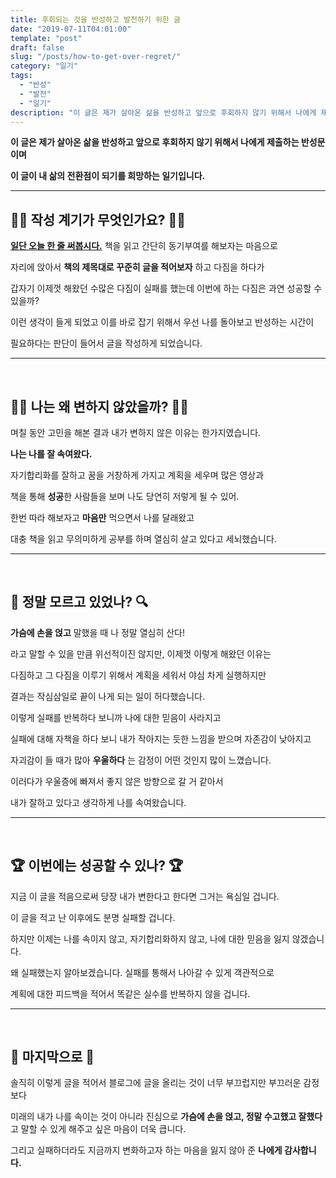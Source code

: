 ```yaml
---
title: 후회되는 것을 반성하고 발전하기 위한 글
date: "2019-07-11T04:01:00"
template: "post"
draft: false
slug: "/posts/how-to-get-over-regret/"
category: "일기"
tags:
  - "반성"
  - "발전"
  - "일기"
description: "이 글은 제가 살아온 삶을 반성하고 앞으로 후회하지 않기 위해서 나에게 제출하는 반성문이며 이 글이 내 삶의 전환점이 되기를 희망하는 일기입니다."
---
```


**이 글은 제가 살아온 삶을 반성하고 앞으로 후회하지 않기 위해서 나에게 제출하는 반성문이며**
    
**이 글이 내 삶의 전환점이 되기를 희망하는 일기입니다.**

___

## ✍🏻 작성 계기가 무엇인가요? ✍🏻 

**[일단 오늘 한 줄 써봅시다.](https://book.naver.com/bookdb/book_detail.nhn?bid=14483729)** 책을 읽고 간단히 동기부여를 해보자는 마음으로

자리에 앉아서 **책의 제목대로 꾸준히 글을 적어보자** 하고 다짐을 하다가

갑자기 이제껏 해왔던 수많은 다짐이 실패를 했는데 이번에 하는 다짐은 과연 성공할 수 있을까?

이런 생각이 들게 되었고 이를 바로 잡기 위해서 우선 나를 돌아보고 반성하는 시간이

필요하다는 판단이 들어서 글을 작성하게 되었습니다.

___

<br>

## ‍‍🤷🏽‍ 나는 왜 변하지 않았을까? 🤷🏽‍

며칠 동안 고민을 해본 결과 내가 변하지 않은 이유는 한가지였습니다.

**나는 나를 잘 속여왔다.**

자기합리화를 잘하고 꿈을 거창하게 가지고 계획을 세우며 많은 영상과

책을 통해 **성공**한 사람들을 보며 나도 당연히 저렇게 될 수 있어.

한번 따라 해보자고 **마음만** 먹으면서 나를 달래왔고

대충 책을 읽고 무의미하게 공부를 하며 열심히 살고 있다고 세뇌했습니다.

___

<br>

## 🔎 정말 모르고 있었나? 🔍

**가슴에 손을 얹고** 말했을 때 나 정말 열심히 산다!

라고 말할 수 있을 만큼 위선적이진 않지만, 이제껏 이렇게 해왔던 이유는

다짐하고 그 다짐을 이루기 위해서 계획을 세워서 야심 차게 실행하지만 

결과는 작심삼일로 끝이 나게 되는 일이 허다했습니다.

이렇게 실패를 반복하다 보니까 나에 대한 믿음이 사라지고

실패에 대해 자책을 하다 보니 내가 작아지는 듯한 느낌을 받으며 자존감이 낮아지고 

자괴감이 들 때가 많아 **우울하다** 는 감정이 어떤 것인지 많이 느꼈습니다.

이러다가 우울증에 빠져서 좋지 않은 방향으로 갈 거 같아서

내가 잘하고 있다고 생각하게 나를 속여왔습니다.

___

<br>

## 🏆 이번에는 성공할 수 있나? 🏆

지금 이 글을 적음으로써 당장 내가 변한다고 한다면 그거는 욕심일 겁니다.

이 글을 적고 난 이후에도 분명 실패할 겁니다.

하지만 이제는 나를 속이지 않고, 자기합리화하지 않고, 나에 대한 믿음을 잃지 않겠습니다.

왜 실패했는지 알아보겠습니다. 실패를 통해서 나아갈 수 있게 객관적으로

계획에 대한 피드백을 적어서 똑같은 실수를 반복하지 않을 겁니다.

___

<br>

## 💬 마지막으로 💬

솔직히 이렇게 글을 적어서 블로그에 글을 올리는 것이 너무 부끄럽지만 부끄러운 감정보다

미래의 내가 나를 속이는 것이 아니라 진심으로 **가슴에 손을 얹고, 정말 수고했고 잘했다**고 말할 수 있게 해주고 싶은 마음이 더욱 큽니다.

그리고 실패하더라도 지금까지 변화하고자 하는 마음을 잃지 않아 준 **나에게 감사합니다.**
